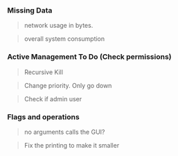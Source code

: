 ### Missing Data
> network usage in bytes.

> overall system consumption


### Active Management To Do (Check permissions)
> Recursive Kill

> Change priority. Only go down

> Check if admin user

### Flags and operations

> no arguments calls the GUI?

> Fix the printing to make it smaller
